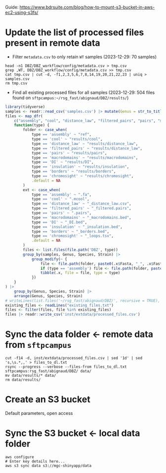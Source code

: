 Guide: https://www.bdrsuite.com/blog/how-to-mount-s3-bucket-in-aws-ec2-using-s3fs/

# Update the list of processed files present in remote data

- Filter `metadata.csv` to only retain `WT` samples (2023-12-29: 70 samples)

```shell
head -n1 DBZ/DBZ_workflow/config/metadata.csv > tmp.csv
grep ,WT, DBZ/DBZ_workflow/config/metadata.csv >> tmp.csv
cat tmp.csv | cut -d, -f1,2,3,5,6,7,8,14,19,20,21,22,23 | uniq > samples.csv
rm tmp.csv
```

- Find all existing processed files for all samples (2023-12-29: 504 files found on `sftpcampus:~/rsg_fast/abignaud/DBZ/results/`)

```r
library(tidyverse)
samples <- readr::read_csv('samples.csv') |> mutate(Genus = str_to_title(Genus)) 
files <- map_dfr(
    c("assembly", "cool", "distance_law", "filtered_pairs", "pairs", "macrodomains", "DI", "insulation", "borders", "chromosight"),
    function(type) {
        folder <- case_when(
            type == 'assembly' ~ "ref", 
            type == 'cool' ~ "results/cool", 
            type == 'distance_law' ~ "results/distance_law", 
            type == 'filtered_pairs' ~ "results/distance_law", 
            type == 'pairs' ~ "results/pairs", 
            type == 'macrodomains' ~ "results/macrodomains", 
            type == 'DI' ~ "results/DI", 
            type == 'insulation' ~ "results/insulation", 
            type == 'borders' ~ "results/borders", 
            type == 'chromosight' ~ "results/chromosight", 
            .default = NA
        )
        ext <- case_when(
            type == 'assembly' ~ ".fa", 
            type == 'cool' ~ ".mcool", 
            type == 'distance_law' ~ "_distance_law.csv", 
            type == 'filtered_pairs' ~ "_filtered.pairs", 
            type == 'pairs' ~ ".pairs", 
            type == 'macrodomains' ~ "_macrodomains.bed", 
            type == 'DI' ~ "_DI.bed", 
            type == 'insulation' ~ "_insulation.bed", 
            type == 'borders' ~ "_borders.bed", 
            type == 'chromosight' ~ "_loops.tsv", 
            .default = NA
        )
        files <- list.files(file.path('DBZ', type))
        group_by(samples, Genus, Species, Strain) |> 
            group_modify(~ {
                file <- file.path(folder, paste0(.x$Fasta, "_", .x$Fastq, ext))
                if (type == 'assembly') file <- file.path(folder, paste0(.x$Fasta, ".fa"))
                tibble(.x, file = file, type = type) 
            })
    }
) |> 
    group_by(Genus, Species, Strain) |> 
    arrange(Genus, Species, Strain)
# writeLines(list.files('~/rsg_fast/abignaud/DBZ/', recursive = TRUE), 'existing_files.txt') ## on sftpcampus
existing_files <- readLines("existing_files.txt")
files <- filter(files, file %in% existing_files)
files |> readr::write_csv('inst/extdata/processed_files.csv')
```

# Sync the data folder <- remote data from `sftpcampus` 

```shell
cut -f14 -d, inst/extdata/processed_files.csv | sed '1d' | sed 's,\s.*,,' > files_to_dl.txt
rsync --progress --verbose --files-from files_to_dl.txt sftpcampus:rsg_fast/abignaud/DBZ/ data/
mv data/results/* data/
rm data/results/
```

# Create an S3 bucket 

Default parameters, open access

# Sync the S3 bucket <- local data folder

```shell
aws configure
# Enter key details here... 
aws s3 sync data s3://mgc-shinyapp/data
```
